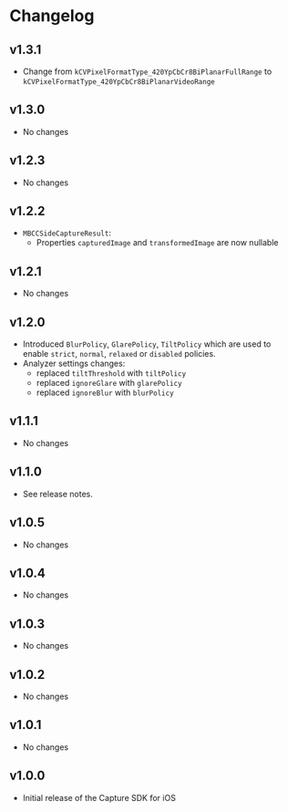 # Changelog

## v1.3.1

- Change from `kCVPixelFormatType_420YpCbCr8BiPlanarFullRange` to `kCVPixelFormatType_420YpCbCr8BiPlanarVideoRange`

## v1.3.0

- No changes

## v1.2.3

- No changes

## v1.2.2

- `MBCCSideCaptureResult`:
	- Properties `capturedImage` and `transformedImage` are now nullable

## v1.2.1

- No changes

## v1.2.0

- Introduced `BlurPolicy`, `GlarePolicy`, `TiltPolicy` which are used to enable `strict`, `normal`, `relaxed` or `disabled` policies.
- Analyzer settings changes:
    - replaced `tiltThreshold` with `tiltPolicy`
    - replaced `ignoreGlare` with `glarePolicy`
    - replaced `ignoreBlur` with `blurPolicy`

## v1.1.1

- No changes

## v1.1.0

- See release notes.

## v1.0.5

- No changes

## v1.0.4

- No changes

## v1.0.3

- No changes

## v1.0.2

- No changes

## v1.0.1

- No changes

## v1.0.0

- Initial release of the Capture SDK for iOS
